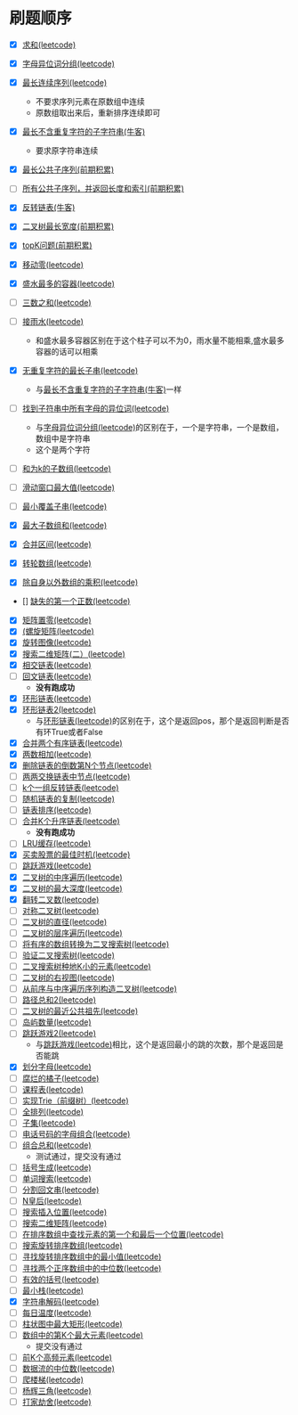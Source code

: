 # 刷题顺序
- [x] [求和(leetcode)](./content/1.md)

- [x] [字母异位词分组(leetcode)](./content/49.md)

- [x] [最长连续序列(leetcode)](./content/128.md) 
    - 不要求序列元素在原数组中连续
    - 原数组取出来后，重新排序连续即可
- [x] [最长不含重复字符的子字符串(牛客)](./content/ONT22.md)
    - 要求原字符串连续
- [x] [最长公共子序列(前期积累)](./content/lcs.md)
- [ ] [所有公共子序列，并返回长度和索引(前期积累)](./content/.所有公共子序列.md)

- [x] [反转链表(牛客)](./content/BM1.md)
- [x] [二叉树最长宽度(前期积累)](./content/longest_tree_layer.md)
- [x] [topK问题(前期积累)](./content/topK.md)
- [x] [移动零(leetcode)](./content/283.md)
- [x] [盛水最多的容器(leetcode)](./content/11.md)
- [ ] [三数之和(leetcode)](./content/15.md)
- [ ] [接雨水(leetcode)](./content/42.md)
    - 和盛水最多容器区别在于这个柱子可以不为0，雨水量不能相乘,盛水最多容器的话可以相乘

- [x] [无重复字符的最长子串(leetcode)](./content/3.md)
    - 与[最长不含重复字符的子字符串(牛客)](./content/ONT22.md)一样
- [ ] [找到子符串中所有字母的异位词(leetcode)](./content/438.md)
    - 与[字母异位词分组(leetcode)](./content/49.md)的区别在于，一个是字符串，一个是数组，数组中是字符串
    - 这个是两个字符
- [ ] [和为k的子数组(leetcode)](./content/560.md)
- [ ] [滑动窗口最大值(leetcode)](./content/239.md)
- [ ] [最小覆盖子串(leetcode)](./content/76.md)
- [x] [最大子数组和(leetcode)](./content/53.md)
- [x] [合并区间(leetcode)](./content/56.md)
- [x] [转轮数组(leetcode)](./content/189.md)
- [x] [除自身以外数组的乘积(leetcode)](./content/238.md)
- [] [缺失的第一个正数(leetcode)](./content/41.md)
- [x] [矩阵置零(leetcode)](./content/73.md)
- [x] [(螺旋矩阵(leetcode)](./content/54.md)
- [x] [旋转图像(leetcode)](./content/48.md)
- [x] [搜索二维矩阵(二）(leetcode)](./content/240.md)
- [x] [相交链表(leetcode)](./content/160.md)
- [ ] [回文链表(leetcode)](./content/234.md)
    - **没有跑成功**
- [x] [环形链表(leetcode)](./content/141.md)
- [x] [环形链表2(leetcode)](./content/142.md)
    - 与[环形链表(leetcode)](./content/141.md)的区别在于，这个是返回pos，那个是返回判断是否有环True或者False
- [x] [合并两个有序链表(leetcode)](./content/21.md)
- [x] [两数相加(leetcode)](./content/2.md)
- [x] [删除链表的倒数第N个节点(leetcode)](./content/19.md)
- [ ] [两两交换链表中节点(leetcode)](./content/24.md)
- [ ] [k个一组反转链表(leetcode)](./content/25.md)
- [ ] [随机链表的复制(leetcode)](./content/138.md)
- [ ] [链表排序(leetcode)](./content/148.md)
- [ ] [合并K个升序链表(leetcode)](./content/23.md)
    - **没有跑成功**
- [ ] [LRU缓存(leetcode)](./content/146.md)
- [x] [买卖股票的最佳时机(leetcode)](./content/121.md)
- [ ] [跳跃游戏(leetcode)](./content/55.md)
- [x] [二叉树的中序遍历(leetcode)](./content/94.md)
- [x] [二叉树的最大深度(leetcode)](./content/104.md)
- [x] [翻转二叉数(leetcode)](./content/226.md)
- [ ] [对称二叉树(leetcode)](./content/101.md)
- [ ] [二叉树的直径(leetcode)](./content/543.md)
- [ ] [二叉树的层序遍历(leetcode)](./content/102.md)
- [ ] [将有序的数组转换为二叉搜索树(leetcode)](./content/108.md)
- [ ] [验证二叉搜索树(leetcode)](./content/98.md)
- [ ] [二叉搜索树种地K小的元素(leetcode)](./content/230.md)
- [ ] [二叉树的右视图(leetcode)](./content/199.md)
- [ ] [从前序与中序遍历序列构造二叉树(leetcode)](./content/105.md)
- [ ] [路径总和2(leetcode)](./content/437.md)
- [ ] [二叉树的最近公共祖先(leetcode)](./content/236.md)
- [ ] [岛屿数量(leetcode)](./content/200.md)
- [ ] [跳跃游戏2(leetcode)](./content/45.md)
    - 与[跳跃游戏(leetcode)](./content/55.md)相比，这个是返回最小的跳的次数，那个是返回是否能跳
- [x] [划分字母(leetcode)](./content/763.md)
- [ ] [腐烂的橘子(leetcode)](./content/994.md)
- [ ] [课程表(leetcode)](./content/207.md)
- [ ] [实现Trie（前缀树）(leetcode)](./content/201.md)
- [ ] [全排列(leetcode)](./content/46.md)
- [ ] [子集(leetcode)](./content/78.md)
- [ ] [电话号码的字母组合(leetcode)](./content/17.md)
- [ ] [组合总和(leetcode)](./content/39.md)
    - 测试通过，提交没有通过
- [ ] [括号生成(leetcode)](./content/22.md)
- [ ] [单词搜索(leetcode)](./content/79.md)
- [ ] [分割回文串(leetcode)](./content/131.md)
- [ ] [N皇后(leetcode)](./content/51.md)
- [ ] [搜索插入位置(leetcode)](./content/35.md)
- [ ] [搜索二维矩阵(leetcode)](./content/74.md)
- [ ] [在排序数组中查找元素的第一个和最后一个位置(leetcode)](./content/34.md)
- [ ] [搜索旋转排序数组(leetcode)](./content/33.md)
- [ ] [寻找旋转排序数组中的最小值(leetcode)](./content/153.md)
- [ ] [寻找两个正序数组中的中位数(leetcode)](./content/4.md)
- [ ] [有效的括号(leetcode)](./content/20.md)
- [ ] [最小栈(leetcode)](./content/155.md)
- [x] [字符串解码(leetcode)](./content/394.md)
- [ ] [每日温度(leetcode)](./content/739.md)
- [ ] [柱状图中最大矩形(leetcode)](./content/84.md)
- [ ] [数组中的第K个最大元素(leetcode)](./content/215.md)
    - 提交没有通过
- [ ] [前K个高频元素(leetcode)](./content/347.md)
- [ ] [数据流的中位数(leetcode)](./content/295.md)
- [ ] [爬楼梯(leetcode)](./content/70.md)
- [ ] [杨辉三角(leetcode)](./content/118.md)
- [ ] [打家劫舍(leetcode)](./content/198.md)

